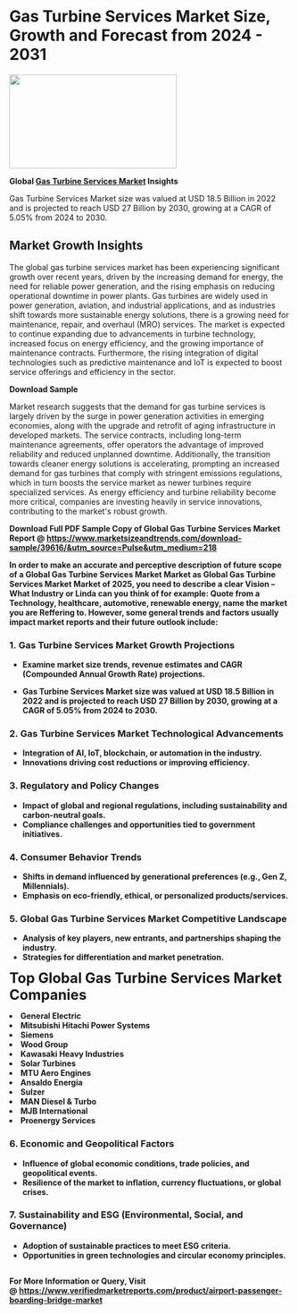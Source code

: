 <H1>Gas Turbine Services Market Size, Growth and Forecast from 2024 - 2031</H1><img class="aligncenter size-medium wp-image-584254" src="https://thirdeyenews.in/wp-content/uploads/2024/09/Global-Market-Research-300x168.jpeg" alt="" width="300" height="168" /><p><strong>Global&nbsp;<a href="https://www.marketsizeandtrends.com/download-sample/39616/&amp;utm_source=Pulse&amp;utm_medium=218">Gas Turbine Services Market</a> Insights</strong></p><p>Gas Turbine Services Market size was valued at USD 18.5 Billion in 2022 and is projected to reach USD 27 Billion by 2030, growing at a CAGR of 5.05% from 2024 to 2030.</p><p><h2>Market Growth Insights</h2> <p>The global gas turbine services market has been experiencing significant growth over recent years, driven by the increasing demand for energy, the need for reliable power generation, and the rising emphasis on reducing operational downtime in power plants. Gas turbines are widely used in power generation, aviation, and industrial applications, and as industries shift towards more sustainable energy solutions, there is a growing need for maintenance, repair, and overhaul (MRO) services. The market is expected to continue expanding due to advancements in turbine technology, increased focus on energy efficiency, and the growing importance of maintenance contracts. Furthermore, the rising integration of digital technologies such as predictive maintenance and IoT is expected to boost service offerings and efficiency in the sector.</p> <p><strong>Download Sample</strong></p> <p>Market research suggests that the demand for gas turbine services is largely driven by the surge in power generation activities in emerging economies, along with the upgrade and retrofit of aging infrastructure in developed markets. The service contracts, including long-term maintenance agreements, offer operators the advantage of improved reliability and reduced unplanned downtime. Additionally, the transition towards cleaner energy solutions is accelerating, prompting an increased demand for gas turbines that comply with stringent emissions regulations, which in turn boosts the service market as newer turbines require specialized services. As energy efficiency and turbine reliability become more critical, companies are investing heavily in service innovations, contributing to the market's robust growth.</p> <p><strong></p><p><span class=""><strong>Download Full PDF Sample Copy of Global Gas Turbine Services Market Report</strong> @ <a href="https://www.marketsizeandtrends.com/download-sample/39616/&amp;utm_source=Pulse&amp;utm_medium=218" target="_blank">https://www.marketsizeandtrends.com/download-sample/39616/&amp;utm_source=Pulse&amp;utm_medium=218</a></span></p><p>In order to make an accurate and perceptive description of future scope of a Global&nbsp;Gas Turbine Services Market Market as Global&nbsp;Gas Turbine Services Market Market of 2025, you need to describe a clear Vision &ndash; What Industry or Linda can you think of for example: Quote from a Technology, healthcare, automotive, renewable energy, name the market you are Reffering to. However, some general trends and factors usually impact market reports and their future outlook include:</p><h3>1.&nbsp;<strong>Gas Turbine Services Market Growth Projections</strong></h3><ul><li>Examine market size trends, revenue estimates and CAGR (Compounded Annual Growth Rate) projections.</li><li><p>Gas Turbine Services Market size was valued at USD 18.5 Billion in 2022 and is projected to reach USD 27 Billion by 2030, growing at a CAGR of 5.05% from 2024 to 2030.</p></li></ul><h3>2.&nbsp;<strong>Gas Turbine Services Market Technological Advancements</strong></h3><ul><li>Integration of AI, IoT, blockchain, or automation in the industry.</li><li>Innovations driving cost reductions or improving efficiency.</li></ul><h3>3.&nbsp;<strong>Regulatory and Policy Changes</strong></h3><ul><li>Impact of global and regional regulations, including sustainability and carbon-neutral goals.</li><li>Compliance challenges and opportunities tied to government initiatives.</li></ul><h3>4.&nbsp;<strong>Consumer Behavior Trends</strong></h3><ul><li>Shifts in demand influenced by generational preferences (e.g., Gen Z, Millennials).</li><li>Emphasis on eco-friendly, ethical, or personalized products/services.</li></ul><h3>5.&nbsp;<strong>Global Gas Turbine Services Market Competitive Landscape</strong></h3><ul><li>Analysis of key players, new entrants, and partnerships shaping the industry.</li><li>Strategies for differentiation and market penetration.</li></ul><p data-pm-slice="1 1 []"><span style="color: inherit; font-family: inherit; font-size: 25px;">Top Global Gas Turbine Services Market Companies</span></p><div class="" data-test-id=""><p><li>General Electric</li><li> Mitsubishi Hitachi Power Systems</li><li> Siemens</li><li> Wood Group</li><li> Kawasaki Heavy Industries</li><li> Solar Turbines</li><li> MTU Aero Engines</li><li> Ansaldo Energia</li><li> Sulzer</li><li> MAN Diesel & Turbo</li><li> MJB International</li><li> Proenergy Services</li></p></div><h3>6.&nbsp;<strong>Economic and Geopolitical Factors</strong></h3><ul><li>Influence of global economic conditions, trade policies, and geopolitical events.</li><li>Resilience of the market to inflation, currency fluctuations, or global crises.</li></ul><h3>7.&nbsp;<strong>Sustainability and ESG (Environmental, Social, and Governance)</strong></h3><ul><li>Adoption of sustainable practices to meet ESG criteria.</li><li>Opportunities in green technologies and circular economy principles.</li></ul><h2><strong style="font-size: 14px;">For More Information or Query, Visit @&nbsp;</strong><a style="background-color: #ffffff; font-size: 14px;" href="https://www.marketsizeandtrends.com/report/gas-turbine-services-market/" target="_blank">https://www.verifiedmarketreports.com/product/airport-passenger-boarding-bridge-market</a></h2>
